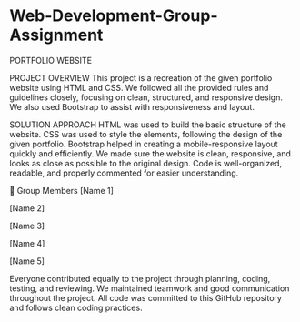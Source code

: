 # Web-Development-Group-Assignment

PORTFOLIO WEBSITE

PROJECT OVERVIEW
This project is a recreation of the given portfolio website using HTML and CSS. We followed all the provided rules and guidelines closely, focusing on clean, structured, and responsive design. We also used Bootstrap to assist with responsiveness and layout.

SOLUTION APPROACH
HTML was used to build the basic structure of the website.
CSS was used to style the elements, following the design of the given portfolio.
Bootstrap helped in creating a mobile-responsive layout quickly and efficiently.
We made sure the website is clean, responsive, and looks as close as possible to the original design.
Code is well-organized, readable, and properly commented for easier understanding.

👥 Group Members
[Name 1]

[Name 2]

[Name 3]

[Name 4]

[Name 5]


Everyone contributed equally to the project through planning, coding, testing, and reviewing.
We maintained teamwork and good communication throughout the project.
All code was committed to this GitHub repository and follows clean coding practices.
